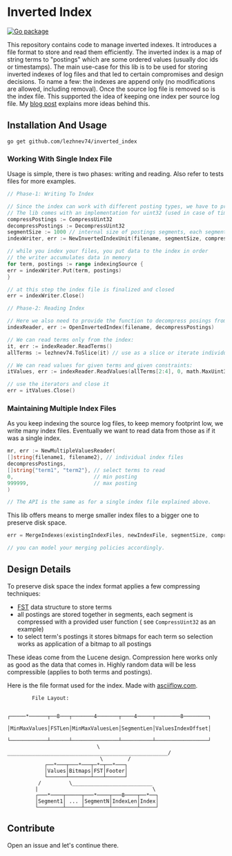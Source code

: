 # Inverted Index

[![Go package](https://github.com/lezhnev74/inverted_index/actions/workflows/workflow.yml/badge.svg)](https://github.com/lezhnev74/inverted_index/actions/workflows/workflow.yml)

This repository contains code to manage inverted indexes. It introduces a file format to store and read them
efficiently.
The inverted index is a map of string terms to "postings" which are some ordered values (usually doc ids or timestamps).
The main use-case for this lib is to be used for storing inverted indexes of log files and that led to certain
compromises and design decisions. To name a few: the indexes are append only (no modifications are allowed, including
removal). Once the source log file is removed so is the index file. This supported the idea of keeping one index per
source log file. My [blog post](https://lessthan12ms.com/inverted-index.html) explains more ideas behind this.

## Installation And Usage

```
go get github.com/lezhnev74/inverted_index
```

### Working With Single Index File

Usage is simple, there is two phases: writing and reading. Also refer to tests files for more examples.

```go
// Phase-1: Writing To Index

// Since the index can work with different posting types, we have to provide two function for serialization and deserialization.
// The lib comes with an implementation for uint32 (used in case of timestamps as postings). Otherwise, write your own.
compressPostings := CompressUint32
decompressPostings := DecompressUint32
segmentSize := 1000 // internal size of postings segments, each segment can be read individually thus reducing I/O
indexWriter, err := NewInvertedIndexUnit(filename, segmentSize, compressPostings, decompressPostings)

// while you index your files, you put data to the index in order
// the writer accumulates data in memory
for term, postings := range indexingSource {
err = indexWriter.Put(term, postings)
}

// at this step the index file is finalized and closed
err = indexWriter.Close()

```

```go
// Phase-2: Reading Index

// Here we also need to provide the function to decompress posings from the file
indexReader, err := OpenInvertedIndex(filename, decompressPostings)

// We can read terms only from the index:
it, err := indexReader.ReadTerms()
allTerms := lezhnev74.ToSlice(it) // use as a slice or iterate individually

// We can read values for given terms and given constraints:
itValues, err := indexReader.ReadValues(allTerms[2:4], 0, math.MaxUint32) // or use ReadAllValues()

// use the iterators and close it
err = itValues.Close()
```

### Maintaining Multiple Index Files

As you keep indexing the source log files, to keep memory footprint low, we write many index files. Eventually we want
to read data from those as if it was a single index.

```go
mr, err := NewMultipleValuesReader(
[]string{filename1, filename2}, // individual index files
decompressPostings,
[]string{"term1", "term2"}, // select terms to read
0,                          // min posting
999999,                     // max posting
)

// The API is the same as for a single index file explained above.

```

This lib offers means to merge smaller index files to a bigger one to preserve disk space.

```go
err = MergeIndexes(existingIndexFiles, newIndexFile, segmentSize, compressPostings, decompressPostings)

// you can model your merging policies accordingly.

```

## Design Details

To preserve disk space the index format applies a few compressing techniques:

- [FST](https://blog.burntsushi.net/transducers/) data structure to store terms
- all postings are stored together in segments, each segment is compressed with a provided user function (
  see `CompressUint32` as an example)
- to select term's postings it stores bitmaps for each term so selection works as application of a bitmap to all
  postings

These ideas come from the Lucene design. Compression here works only as good as the data that comes in. Highly random
data will be less compressible (applies to both terms and postings).

Here is the file format used for the index. Made with [asciiflow.com](https://asciiflow.com/).
```
		File Layout:

                            ┌─────*──────┬──8───┬───────4───────┬────4─────┬────────8────────┐
                            │MinMaxValues│FSTLen│MinMaxValuesLen│SegmentLen│ValuesIndexOffset│
                            └────────────┴──────┴───────────────┴──────────┴─────────────────┘
                             \          ____________________________________________________/
                              \        /
            ┌──*───┬───*───┬─*─┬──*───┐
            │Values│Bitmaps│FST│Footer│
            └──────┴───────┴───┴──────┘
          /         \__________________________
         |                                     \
         ┌───*────┬─────┬───*────┬───8────┬──*──┐
         │Segment1│ ... │SegmentN│IndexLen│Index│
         └────────┴─────┴────────┴────────┴─────┘

```

## Contribute

Open an issue and let's continue there.
